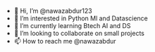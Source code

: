 - 👋 Hi, I’m @nawazabdur123
- 👀 I’m interested in Python Ml and Datascience
- 🌱 I’m currently learning Btech AI and DS
- 💞️ I’m looking to collaborate on small projects
- 📫 How to reach me @nawazabdur

<!---
nawazabdur123/nawazabdur123 is a ✨ special ✨ repository because its `README.md` (this file) appears on your GitHub profile.
You can click the Preview link to take a look at your changes.
--->
